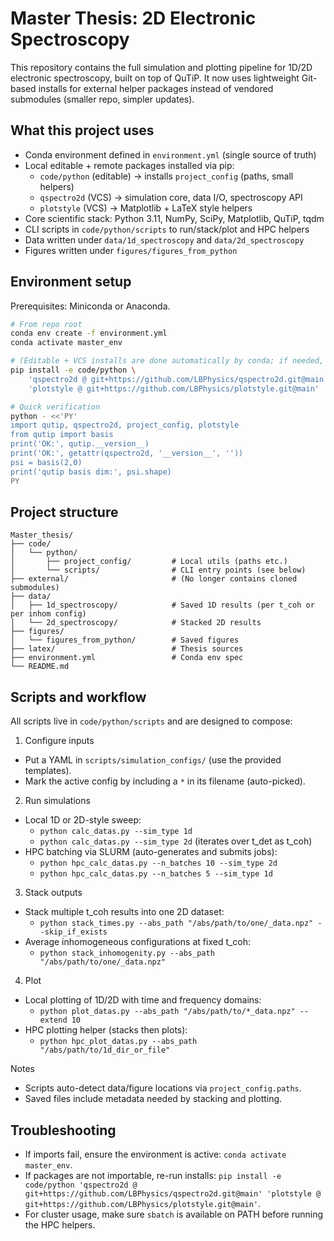 # Master Thesis: 2D Electronic Spectroscopy

This repository contains the full simulation and plotting pipeline for 1D/2D electronic spectroscopy, built on top of QuTiP. It now uses lightweight Git-based installs for external helper packages instead of vendored submodules (smaller repo, simpler updates).

## What this project uses

- Conda environment defined in `environment.yml` (single source of truth)
- Local editable + remote packages installed via pip:
    - `code/python` (editable) → installs `project_config` (paths, small helpers)
    - `qspectro2d` (VCS) → simulation core, data I/O, spectroscopy API
    - `plotstyle` (VCS) → Matplotlib + LaTeX style helpers
- Core scientific stack: Python 3.11, NumPy, SciPy, Matplotlib, QuTiP, tqdm
- CLI scripts in `code/python/scripts` to run/stack/plot and HPC helpers
- Data written under `data/1d_spectroscopy` and `data/2d_spectroscopy`
- Figures written under `figures/figures_from_python`

## Environment setup

Prerequisites: Miniconda or Anaconda.

```bash
# From repo root
conda env create -f environment.yml
conda activate master_env

# (Editable + VCS installs are done automatically by conda; if needed, re-run)
pip install -e code/python \
    'qspectro2d @ git+https://github.com/LBPhysics/qspectro2d.git@main' \
    'plotstyle @ git+https://github.com/LBPhysics/plotstyle.git@main'

# Quick verification
python - <<'PY'
import qutip, qspectro2d, project_config, plotstyle
from qutip import basis
print('OK:', qutip.__version__)
print('OK:', getattr(qspectro2d, '__version__', ''))
psi = basis(2,0)
print('qutip basis dim:', psi.shape)
PY
```

## Project structure

```
Master_thesis/
├── code/
│   └── python/
│       ├── project_config/         # Local utils (paths etc.)
│       └── scripts/                # CLI entry points (see below)
├── external/                       # (No longer contains cloned submodules)
├── data/
│   ├── 1d_spectroscopy/            # Saved 1D results (per t_coh or per inhom config)
│   └── 2d_spectroscopy/            # Stacked 2D results
├── figures/
│   └── figures_from_python/        # Saved figures
├── latex/                          # Thesis sources
├── environment.yml                 # Conda env spec
└── README.md
```

## Scripts and workflow

All scripts live in `code/python/scripts` and are designed to compose:

1) Configure inputs
- Put a YAML in `scripts/simulation_configs/` (use the provided templates).
- Mark the active config by including a `*` in its filename (auto-picked).

2) Run simulations
- Local 1D or 2D-style sweep:
    - `python calc_datas.py --sim_type 1d`
    - `python calc_datas.py --sim_type 2d` (iterates over t_det as t_coh)
- HPC batching via SLURM (auto-generates and submits jobs):
    - `python hpc_calc_datas.py --n_batches 10 --sim_type 2d`
    - `python hpc_calc_datas.py --n_batches 5 --sim_type 1d`

3) Stack outputs
- Stack multiple t_coh results into one 2D dataset:
    - `python stack_times.py --abs_path "/abs/path/to/one/_data.npz" --skip_if_exists`
- Average inhomogeneous configurations at fixed t_coh:
    - `python stack_inhomogenity.py --abs_path "/abs/path/to/one/_data.npz"`

4) Plot
- Local plotting of 1D/2D with time and frequency domains:
    - `python plot_datas.py --abs_path "/abs/path/to/*_data.npz" --extend 10`
- HPC plotting helper (stacks then plots):
    - `python hpc_plot_datas.py --abs_path "/abs/path/to/1d_dir_or_file"`

Notes
- Scripts auto-detect data/figure locations via `project_config.paths`.
- Saved files include metadata needed by stacking and plotting.

## Troubleshooting

- If imports fail, ensure the environment is active: `conda activate master_env`.
- If packages are not importable, re-run installs:
    `pip install -e code/python 'qspectro2d @ git+https://github.com/LBPhysics/qspectro2d.git@main' 'plotstyle @ git+https://github.com/LBPhysics/plotstyle.git@main'`.
- For cluster usage, make sure `sbatch` is available on PATH before running the HPC helpers.
